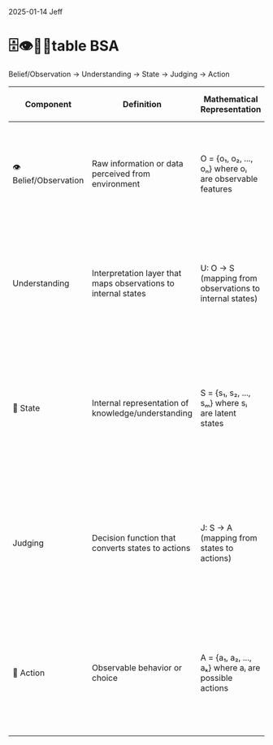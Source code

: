 2025-01-14 Jeff

# 🗄️👁️🧠🤜table BSA                
Belief/Observation → Understanding → State → Judging → Action

| Component              | Definition                                                     | Mathematical Representation                             | Example from Patent/Investment Context                                                                                                                                                                 |
| ---------------------- | -------------------------------------------------------------- | ------------------------------------------------------- | ------------------------------------------------------------------------------------------------------------------------------------------------------------------------------------------------------ |
| 👁️ Belief/Observation | Raw information or data perceived from environment             | O = {o₁, o₂, ..., oₙ} where oᵢ are observable features  | From transcript: "Those who understand IT and how this works don't give much value to patents" - Raw observation of technical experts' view of patents                                                 |
| Understanding          | Interpretation layer that maps observations to internal states | U: O → S (mapping from observations to internal states) | From transcript: How investors make sense of patents varies based on their understanding of technology - some see it as valuable signal, others as mere formality                                      |
| 🧠 State               | Internal representation of knowledge/understanding             | S = {s₁, s₂, ..., sₘ} where sᵢ are latent states        | From transcript: Jeff discusses how different investors have different mental models about patent value - some believe patents indicate technological capability, others see them as less meaningful   |
| Judging                | Decision function that converts states to actions              | J: S → A (mapping from states to actions)               | From transcript: Investors evaluate investment decisions differently based on their state of belief about patents' value - technical experts may discount patents while others may see them as crucial |
| 🤜 Action              | Observable behavior or choice                                  | A = {a₁, a₂, ..., aₖ} where aᵢ are possible actions     | From transcript: Investment decisions - whether to invest in companies based on their patent portfolio, with different actions emerging from different sense-making processes                          |

